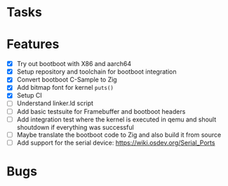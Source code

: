 # Tasks

# Features
- [x] Try out bootboot with X86 and aarch64
- [x] Setup repository and toolchain for bootboot integration
- [x] Convert bootboot C-Sample to Zig
- [x] Add bitmap font for kernel `puts()`
- [x] Setup CI
- [ ] Understand linker.ld script
- [ ] Add basic testsuite for Framebuffer and bootboot headers
- [ ] Add integration test where the kernel is executed in qemu and shoult shoutdown if everything was successful
- [ ] Maybe translate the bootboot code to Zig and also build it from source
- [ ] Add support for the serial device: https://wiki.osdev.org/Serial_Ports

# Bugs
